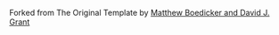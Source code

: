 Forked from The Original Template by [Matthew Boedicker and David J. Grant](http://www.davidgrant.ca/latex_resume_template)
